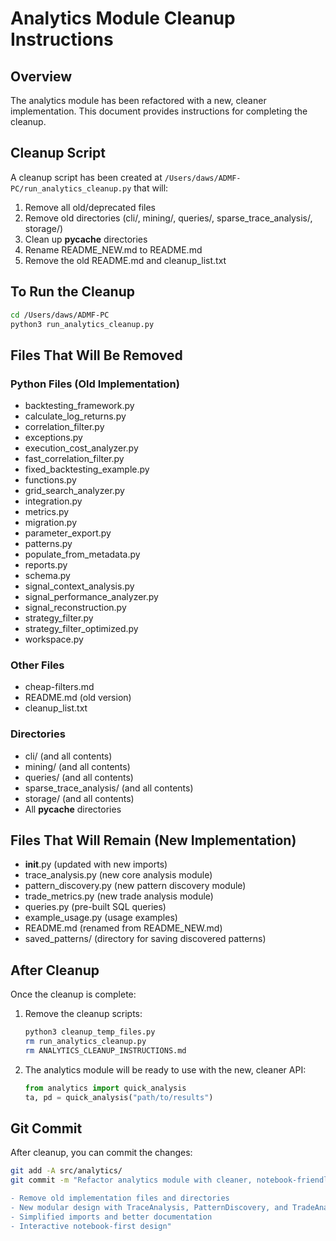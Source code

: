 # Analytics Module Cleanup Instructions

## Overview
The analytics module has been refactored with a new, cleaner implementation. This document provides instructions for completing the cleanup.

## Cleanup Script
A cleanup script has been created at `/Users/daws/ADMF-PC/run_analytics_cleanup.py` that will:

1. Remove all old/deprecated files
2. Remove old directories (cli/, mining/, queries/, sparse_trace_analysis/, storage/)
3. Clean up __pycache__ directories
4. Rename README_NEW.md to README.md
5. Remove the old README.md and cleanup_list.txt

## To Run the Cleanup

```bash
cd /Users/daws/ADMF-PC
python3 run_analytics_cleanup.py
```

## Files That Will Be Removed

### Python Files (Old Implementation)
- backtesting_framework.py
- calculate_log_returns.py
- correlation_filter.py
- exceptions.py
- execution_cost_analyzer.py
- fast_correlation_filter.py
- fixed_backtesting_example.py
- functions.py
- grid_search_analyzer.py
- integration.py
- metrics.py
- migration.py
- parameter_export.py
- patterns.py
- populate_from_metadata.py
- reports.py
- schema.py
- signal_context_analysis.py
- signal_performance_analyzer.py
- signal_reconstruction.py
- strategy_filter.py
- strategy_filter_optimized.py
- workspace.py

### Other Files
- cheap-filters.md
- README.md (old version)
- cleanup_list.txt

### Directories
- cli/ (and all contents)
- mining/ (and all contents)
- queries/ (and all contents)
- sparse_trace_analysis/ (and all contents)
- storage/ (and all contents)
- All __pycache__ directories

## Files That Will Remain (New Implementation)

- __init__.py (updated with new imports)
- trace_analysis.py (new core analysis module)
- pattern_discovery.py (new pattern discovery module)
- trade_metrics.py (new trade analysis module)
- queries.py (pre-built SQL queries)
- example_usage.py (usage examples)
- README.md (renamed from README_NEW.md)
- saved_patterns/ (directory for saving discovered patterns)

## After Cleanup

Once the cleanup is complete:

1. Remove the cleanup scripts:
   ```bash
   python3 cleanup_temp_files.py
   rm run_analytics_cleanup.py
   rm ANALYTICS_CLEANUP_INSTRUCTIONS.md
   ```

2. The analytics module will be ready to use with the new, cleaner API:
   ```python
   from analytics import quick_analysis
   ta, pd = quick_analysis("path/to/results")
   ```

## Git Commit

After cleanup, you can commit the changes:

```bash
git add -A src/analytics/
git commit -m "Refactor analytics module with cleaner, notebook-friendly API

- Remove old implementation files and directories
- New modular design with TraceAnalysis, PatternDiscovery, and TradeAnalyzer
- Simplified imports and better documentation
- Interactive notebook-first design"
```